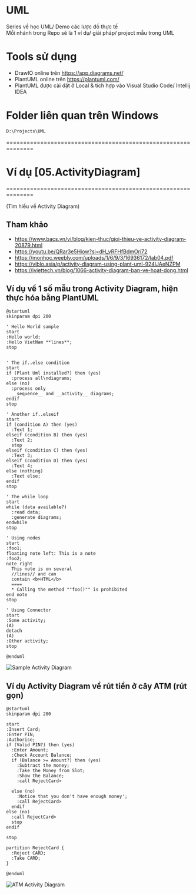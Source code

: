 # UML
Series về học UML/ Demo các lược đồ thực tế<br/>
Mỗi nhánh trong Repo sẽ là 1 ví dụ/ giải pháp/ project mẫu trong UML

# Tools sử dụng
- DrawIO online trên https://app.diagrams.net/
- PlantUML online trên https://plantuml.com/
- PlantUML được cài đặt ở Local & tích hợp vào Visual Studio Code/ Intellij IDEA

# Folder liên quan trên Windows
```
D:\Projects\UML
```

==============================================================

# Ví dụ [05.ActivityDiagram]
==============================================================

(Tìm hiểu về Activity Diagram)

## Tham khảo
- https://www.bacs.vn/vi/blog/kien-thuc/gioi-thieu-ve-activity-diagram-20879.html
- https://youtu.be/QRar3e5Hiow?si=dH_vRFHfBdmOri72
- https://monhoc.weebly.com/uploads/1/6/9/3/16936172/lab04.pdf
- https://viblo.asia/p/activity-diagram-using-plant-uml-924lJAeNZPM
- https://iviettech.vn/blog/1066-activity-diagram-ban-ve-hoat-dong.html

## Ví dụ về 1 số mẫu trong Activity Diagram, hiện thực hóa bằng PlantUML
```shell
@startuml
skinparam dpi 200

' Hello World sample
start
:Hello world;
:Hello VietNam **lines**;
stop


' The if..else condition
start
if (Plant Uml installed?) then (yes)
  :process all\ndiagrams;
else (no)
  :process only
  __sequence__ and __activity__ diagrams;
endif
stop

' Another if..elseif
start
if (condition A) then (yes)
  :Text 1;
elseif (condition B) then (yes)
  :Text 2;
  stop
elseif (condition C) then (yes)
  :Text 3;
elseif (condition D) then (yes)
  :Text 4;
else (nothing)
  :Text else;
endif
stop

' The while loop
start
while (data available?)
  :read data;
  :generate diagrams;
endwhile
stop

' Using nodes
start
:foo1;
floating note left: This is a note
:foo2;
note right
  This note is on several
  //lines// and can
  contain <b>HTML</b>
  ====
  * Calling the method ""foo()"" is prohibited
end note
stop

' Using Connector
start
:Some activity;
(A)
detach
(A)
:Other activity;
stop

@enduml
```
![Sample Activity Diagram](activity-diagram/resources/SampleActivityDiagram.png "Sample Activity Diagram")


## Ví dụ Activity Diagram về rút tiền ở cây ATM (rút gọn) 
```shell
@startuml
skinparam dpi 200

start
:Insert Card;
:Enter PIN;
:Authorise;
if (Valid PIN?) then (yes)
  :Enter Amount;
  :Check Account Balance;
  if (Balance >= Amount?) then (yes)
    :Subtract the money;
    :Take the Money from Slot;
    :Show the Balance;
    :call RejectCard>

  else (no)
    :Notice that you don't have enough money';
    :call RejectCard>
  endif
else (no)
  :call RejectCard>
  stop
endif

stop

partition RejectCard {
  :Reject CARD;
  :Take CARD;
}

@enduml
```
![ATM Activity Diagram](activity-diagram/resources/ATMActivityDiagram.png "ATM Activity Diagram")


